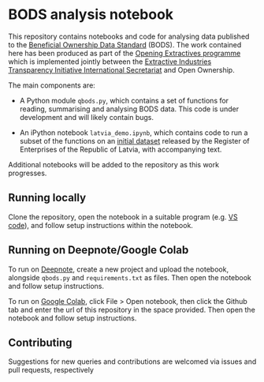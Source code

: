 # BODS analysis notebook

This repository contains notebooks and code for analysing data published to the [Beneficial Ownership Data Standard](https://standard.openownership.org/) (BODS). The work contained here has been produced as part of the [Opening Extractives programme](https://www.openownership.org/en/topics/opening-extractives/) which is implemented jointly between the [Extractive Industries Transparency Initiative International Secretariat](https://eiti.org/opening-extractives) and Open Ownership.

The main components are:

- A Python module `qbods.py`, which contains a set of functions for reading, summarising and analysing BODS data. This code is under development and will likely contain bugs.

- An iPython notebook `latvia_demo.ipynb`, which contains code to run a subset of the functions on an [initial dataset](https://data.gov.lv/dati/lv/dataset/plg-bods/resource/19a7d5f5-5586-4de2-a710-fc7145a129f2) released by the Register of Enterprises of the Republic of Latvia, with accompanying text.

Additional notebooks will be added to the repository as this work progresses.

## Running locally

Clone the repository, open the notebook in a suitable program (e.g. [VS code](https://code.visualstudio.com/)), and follow setup instructions within the notebook.

## Running on Deepnote/Google Colab

To run on [Deepnote](https://deepnote.com/), create a new project and upload the notebook, alongside `qbods.py` and `requirements.txt` as files. Then open the notebook and follow setup instructions.

To run on [Google Colab](https://colab.research.google.com/), click File > Open notebook, then click the Github tab and enter the url of this repository in the space provided. Then open the notebook and follow setup instructions.

## Contributing

Suggestions for new queries and contributions are welcomed via issues and pull requests, respectively